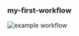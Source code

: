 ### my-first-workflow

![example workflow](https://github.com/Anton-Sekachev/hexlet-my-first-workflow/blob/main/.github/workflows/hello-world.yml/badge.svg)
